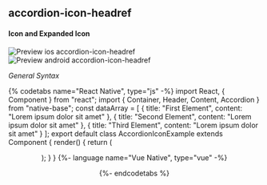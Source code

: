 ## accordion-icon-headref
#### Icon and Expanded Icon

![Preview ios accordion-icon-headref](https://github.com/GeekyAnts/NativeBase-KitchenSink/raw/v2.6.1/screenshots/ios/accordion-icon.gif)
![Preview android accordion-icon-headref](https://github.com/GeekyAnts/NativeBase-KitchenSink/raw/v2.6.1/screenshots/android/accordion-icon.gif)


*General Syntax*

{% codetabs name="React Native", type="js" -%}
import React, { Component } from "react";
import { Container, Header, Content, Accordion } from "native-base";
const dataArray = [
  { title: "First Element", content: "Lorem ipsum dolor sit amet" },
  { title: "Second Element", content: "Lorem ipsum dolor sit amet" },
  { title: "Third Element", content: "Lorem ipsum dolor sit amet" }
];
export default class AccordionIconExample extends Component {
  render() {
    return (
      <Container>
        <Header />
        <Content padder>
          <Accordion dataArray={dataArray} icon="add" expandedIcon="remove" />
        </Content>
      </Container>
    );
  }
}
{%- language name="Vue Native", type="vue" -%}
<template>
  <nb-container>
    <nb-header />
    <nb-content>
      <nb-accordion :dataArray="dataArray" icon="add" expandedIcon="remove" />
    </nb-content>
  </nb-container>
</template>
<script>
export default {
  data: function() {
    return {
      dataArray: [
        { title: "First Element", content: "Lorem ipsum dolor sit amet" },
        { title: "Second Element", content: "Lorem ipsum dolor sit amet" },
        { title: "Third Element", content: "Lorem ipsum dolor sit amet" }
      ],
    };
  },
};
</script>
{%- endcodetabs %}
<br />